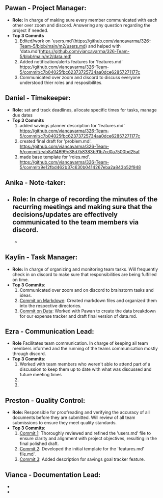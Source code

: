 
## Pawan - Project Manager: 
- **Role:** In charge of making sure every member communicated with each other over zoom and discord. Answering any question regarding the project if needed.
- **Top 3 Commits**
  1.  Edited/work on 'users.md'(https://github.com/viancavarma/326-Team-5/blob/main/m2/users.md) and helped with 'data.md'(https://github.com/viancavarma/326-Team-5/blob/main/m2/data.md)
  2.  Added notification/alerts features for 'features.md' https://github.com/viancavarma/326-Team-5/commit/c7b04025fbc62373725734aa0dce62857271177c
  3.  Communicated over zoom and discord to discuss everyone understood thier roles and resposibilites. 
  
## Daniel - Timekeeper: 
- **Role:** set and track deadlines, allocate specific times for tasks, manage due dates
- **Top 3 Commits**
  1. added savings planner description for 'features.md' https://github.com/viancavarma/326-Team-5/commit/c7b04025fbc62373725734aa0dce62857271177c
  2. created final draft for 'problem.md'. https://github.com/viancavarma/326-Team-5/commit/eab8a1f4699c38d7b8383b91b7cd0a7500bd25af
  3. made base template for 'roles.md'. https://github.com/viancavarma/326-Team-5/commit/9e12fbd462b37c630b0414267eba2a843b52f948

## Anika - Note-taker: 
- **Role:** In charge of recording the minutes of the recurring meetings and making sure that the decisions/updates are effectively communicated to the team members via discord.
  -
  -
## Kaylin - Task Manager:
  - **Role:** In charge of organizing and monitoring team tasks. Will frequently check in on discord to make sure that responsibilities are being fulfilled on time.
  - **Top 3 Commits**:
    1. Communicated over zoom and on discord to brainstorm tasks and ideas. 
    2. [Commit on Markdown](https://github.com/viancavarma/326-Team-5/commit/c2fa8de23c862337b968f6fdbe04252878b36587): Created markdown files and organized them into the respective directories.
    3. [Commit on Data](https://github.com/viancavarma/326-Team-5/commit/c06e03a493e2cd30d014787b98d4f7d25a787a86): Worked with Pawan to create the data breakdown for our expense tracker and draft final version of data.md.

## Ezra - Communication Lead: 
  - **Role** Facilitates team communication. In charge of keeping all team members informed and the running of the teams communication mostly through discord.
  - **Top 3 Commits**:
    1. Worked with team members who weren't able to attend part of a discussion to keep them up to date with what was discussed and future meeting times
    2. 
    3. 
## Preston - Quality Control:
  - **Role:** Responsible for proofreading and verifying the accuracy of all documents before they are submitted. Will review of all team submissions to ensure they meet quality standards.
  - **Top 3 Commits**:
    1. [Commit 1](https://github.com/viancavarma/326-Team-5/commit/c26de0082873626148e1a18b4e94e3533c533b7e): Thoroughly reviewed and refined the 'users.md' file to ensure clarity and alignment with project objectives, resulting in the final polished draft.
    2. [Commit 2](https://github.com/viancavarma/326-Team-5/commit/3e041a04b49f8e014f6470e62dfccecd6cb14489): Developed the initial template for the 'features.md' file.md'.
    3. [Commit 3](https://github.com/viancavarma/326-Team-5/commit/e9bf35008e9b0877a72d461f4998ee97576eee02): Added description for savings goal tracker feature.

Vianca - Documentation Lead: 
  -
  -
  -
